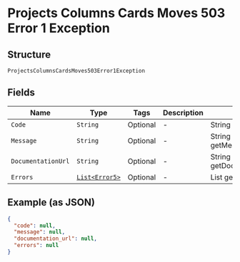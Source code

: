 
# Projects Columns Cards Moves 503 Error 1 Exception

## Structure

`ProjectsColumnsCardsMoves503Error1Exception`

## Fields

| Name | Type | Tags | Description | Getter | Setter |
|  --- | --- | --- | --- | --- | --- |
| `Code` | `String` | Optional | - | String getCode() | setCode(String code) |
| `Message` | `String` | Optional | - | String getMessageField() | setMessageField(String messageField) |
| `DocumentationUrl` | `String` | Optional | - | String getDocumentationUrl() | setDocumentationUrl(String documentationUrl) |
| `Errors` | [`List<Error5>`](../../doc/models/error-5.md) | Optional | - | List<Error5> getErrors() | setErrors(List<Error5> errors) |

## Example (as JSON)

```json
{
  "code": null,
  "message": null,
  "documentation_url": null,
  "errors": null
}
```

